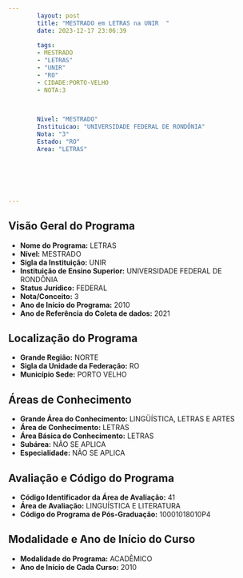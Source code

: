 ```yaml
---
        layout: post
        title: "MESTRADO em LETRAS na UNIR  "
        date: 2023-12-17 23:06:39
     
        tags:
        - MESTRADO
        - "LETRAS"
        - "UNIR"
        - "RO"
        - CIDADE:PORTO-VELHO
        - NOTA:3
        
       

        Nivel: "MESTRADO"
        Instituicao: "UNIVERSIDADE FEDERAL DE RONDÔNIA"
        Nota: "3"
        Estado: "RO"
        Area: "LETRAS"
        
        
        
        
        
        
---
```

## Visão Geral do Programa
- **Nome do Programa:** LETRAS
- **Nível:** MESTRADO
- **Sigla da Instituição:** UNIR
- **Instituição de Ensino Superior:** UNIVERSIDADE FEDERAL DE RONDÔNIA
- **Status Jurídico:** FEDERAL
- **Nota/Conceito:** 3
- **Ano de Início do Programa:** 2010
- **Ano de Referência do Coleta de dados:** 2021

## Localização do Programa
- **Grande Região:** NORTE
- **Sigla da Unidade da Federação:** RO
- **Município Sede:** PORTO VELHO

## Áreas de Conhecimento
- **Grande Área do Conhecimento:** LINGÜÍSTICA, LETRAS E ARTES
- **Área de Conhecimento:** LETRAS
- **Área Básica do Conhecimento:** LETRAS
- **Subárea:** NÃO SE APLICA
- **Especialidade:** NÃO SE APLICA

## Avaliação e Código do Programa
- **Código Identificador da Área de Avaliação:** 41
- **Área de Avaliação:** LINGUÍSTICA E LITERATURA
- **Código do Programa de Pós-Graduação:** 10001018010P4


## Modalidade e Ano de Início do Curso
- **Modalidade do Programa:** ACADÊMICO
- **Ano de Início de Cada Curso:** 2010
